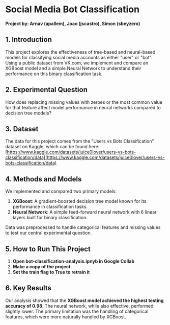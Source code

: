 # Social Media Bot Classification

**Project by: Arnav (apallem), Joao (jscastro), Simon (sbeyzero)**

## 1. Introduction

This project explores the effectiveness of tree-based and neural-based models for classifying social media accounts as either "user" or "bot". Using a public dataset from VK.com, we implement and compare an XGBoost model and a simple Neural Network to understand their performance on this binary classification task.

## 2. Experimental Question

How does replacing missing values with zeroes or the most common value for that feature affect model performance in neural networks compared to decision tree models?

## 3. Dataset

The data for this project comes from the "Users vs Bots Classification" dataset on Kaggle, which can be found here:
[https://www.kaggle.com/datasets/juice0lover/users-vs-bots-classification/data](https://www.kaggle.com/datasets/juice0lover/users-vs-bots-classification/data)

## 4. Methods and Models

We implemented and compared two primary models:

1.  **XGBoost**: A gradient-boosted decision tree model known for its performance in classification tasks.
2.  **Neural Network**: A simple feed-forward neural network with 6 linear layers built for binary classification.

Data was preprocessed to handle categorical features and missing values to test our central experimental question.

## 5. How to Run This Project

1.  **Open bot-classification-analysis.ipnyb in Google Collab**
2.  **Make a copy of the project**
3.  **Set the train flag to True to retrain it**

## 6. Key Results

Our analysis showed that the **XGBoost model achieved the highest testing accuracy of 0.98**. The neural network, while also effective, performed slightly lower. The primary limitation was the handling of categorical features, which were more naturally handled by XGBoost.
